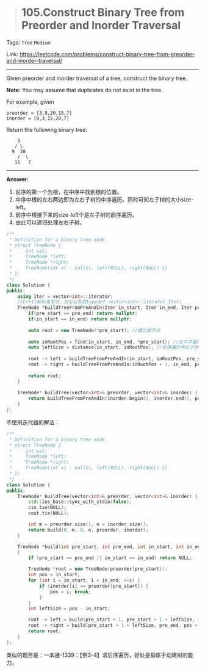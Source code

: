 > # 105.Construct Binary Tree from Preorder and Inorder Traversal

Tags: `Tree` `Medium`

Link: <https://leetcode.com/problems/construct-binary-tree-from-preorder-and-inorder-traversal/>

---

Given preorder and inorder traversal of a tree, construct the binary tree.

**Note:**
You may assume that duplicates do not exist in the tree.

For example, given

```
preorder = [3,9,20,15,7]
inorder = [9,3,15,20,7]
```

Return the following binary tree:

```
    3
   / \
  9  20
    /  \
   15   7
```

---

**Answer:**

1. 前序的第一个为根，在中序中找到根的位置。
2. 中序中根的左右两边即为左右子树的中序遍历。同时可知左子树的大小size-left。
3. 前序中根接下来的size-left个是左子树的前序遍历。
4. 由此可以递归处理左右子树。

```c++
/**
 * Definition for a binary tree node.
 * struct TreeNode {
 *     int val;
 *     TreeNode *left;
 *     TreeNode *right;
 *     TreeNode(int x) : val(x), left(NULL), right(NULL) {}
 * };
 */
class Solution {
public:
    using Iter = vector<int>::iterator; 
    //C++11新标准写法，也可以写成typedef vector<int>::iterator Iter;
    TreeNode *buildTreeFromPreAndIn(Iter in_start, Iter in_end, Iter pre_start, Iter pre_end){
        if(pre_start == pre_end) return nullptr;
        if(in_start == in_end) return nullptr;
        
        auto root = new TreeNode(*pre_start); //建立根节点
        
        auto inRootPos = find(in_start, in_end, *pre_start); //在中序遍历中找到pre_start来划分左右子树
        auto leftSize = distance(in_start, inRootPos); //前序遍历中左子树的大小
        
        root -> left = buildTreeFromPreAndIn(in_start, inRootPos, pre_start + 1, pre_start + 1 + leftSize);
        root -> right = buildTreeFromPreAndIn(inRootPos + 1, in_end, pre_start + 1 + leftSize, pre_end);
        
        return root;
    }
    
    TreeNode* buildTree(vector<int>& preorder, vector<int>& inorder) {
        return buildTreeFromPreAndIn(inorder.begin(), inorder.end(), preorder.begin(), preorder.end());
    }
};
```

不使用迭代器的解法：

```c++
/**
 * Definition for a binary tree node.
 * struct TreeNode {
 *     int val;
 *     TreeNode *left;
 *     TreeNode *right;
 *     TreeNode(int x) : val(x), left(NULL), right(NULL) {}
 * };
 */
class Solution {
public:
    TreeNode* buildTree(vector<int>& preorder, vector<int>& inorder) {
        std::ios_base::sync_with_stdio(false);
	    cin.tie(NULL);
	    cout.tie(NULL);

        int m = preorder.size(), n = inorder.size();
        return build(0, m, 0, n, preorder, inorder);
    }

    TreeNode *build(int pre_start, int pre_end, int in_start, int in_end, vector<int>& preorder, vector<int>& inorder)
    {
        if (pre_start == pre_end || in_start == in_end) return NULL;

        TreeNode *root = new TreeNode(preorder[pre_start]);
        int pos = in_start;
        for (int i = in_start; i < in_end; ++i) {
            if (inorder[i] == preorder[pre_start]) {
                pos = i; break;
            }
        }
        int leftSize = pos - in_start;

        root -> left = build(pre_start + 1, pre_start + 1 + leftSize, in_start, pos, preorder, inorder);
        root -> right = build(pre_start + 1 + leftSize, pre_end, pos + 1, in_end, preorder, inorder);
        return root;
    }
};
```

类似的题目是：一本通-1339：【例3-4】求后序遍历，好处是锻炼手动建树的能力。

